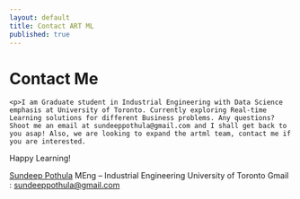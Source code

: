 ```yaml
---
layout: default
title: Contact ART ML
published: true
---
```


<div id="contact">
  <h1 class="pageTitle">Contact Me</h1>
  <div class="contactContent">
    

    <p>I am Graduate student in Industrial Engineering with Data Science emphasis at University of Toronto. Currently exploring Real-time Learning solutions for different Business problems. Any questions? Shoot me an email at sundeeppothula@gmail.com and I shall get back to you asap! Also, we are looking to expand the artml team, contact me if you are interested.

Happy Learning!

<a href="https://www.linkedin.com/in/sundeeppothula/">Sundeep Pothula</a> 
MEng – Industrial Engineering
University of Toronto
Gmail : sundeeppothula@gmail.com

</p>
    

